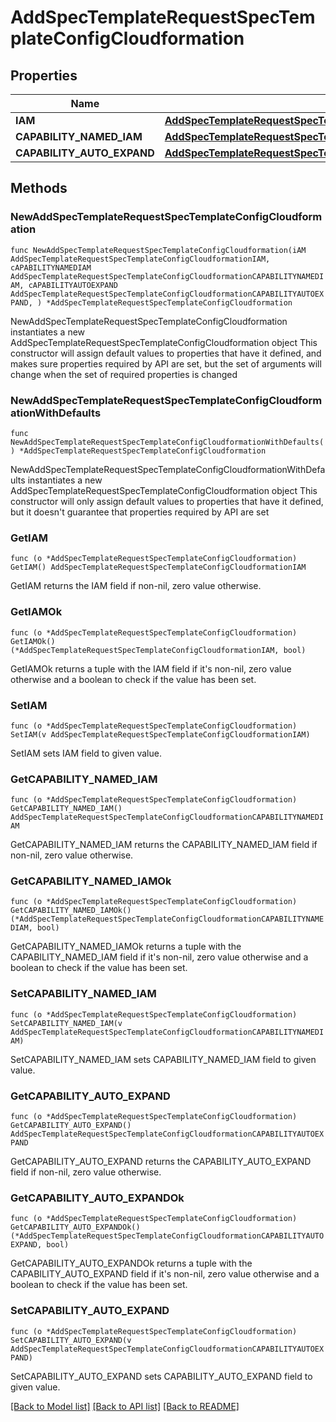 # AddSpecTemplateRequestSpecTemplateConfigCloudformation

## Properties

Name | Type | Description | Notes
------------ | ------------- | ------------- | -------------
**IAM** | [**AddSpecTemplateRequestSpecTemplateConfigCloudformationIAM**](AddSpecTemplateRequestSpecTemplateConfigCloudformationIAM.md) |  | 
**CAPABILITY_NAMED_IAM** | [**AddSpecTemplateRequestSpecTemplateConfigCloudformationCAPABILITYNAMEDIAM**](AddSpecTemplateRequestSpecTemplateConfigCloudformationCAPABILITYNAMEDIAM.md) |  | 
**CAPABILITY_AUTO_EXPAND** | [**AddSpecTemplateRequestSpecTemplateConfigCloudformationCAPABILITYAUTOEXPAND**](AddSpecTemplateRequestSpecTemplateConfigCloudformationCAPABILITYAUTOEXPAND.md) |  | 

## Methods

### NewAddSpecTemplateRequestSpecTemplateConfigCloudformation

`func NewAddSpecTemplateRequestSpecTemplateConfigCloudformation(iAM AddSpecTemplateRequestSpecTemplateConfigCloudformationIAM, cAPABILITYNAMEDIAM AddSpecTemplateRequestSpecTemplateConfigCloudformationCAPABILITYNAMEDIAM, cAPABILITYAUTOEXPAND AddSpecTemplateRequestSpecTemplateConfigCloudformationCAPABILITYAUTOEXPAND, ) *AddSpecTemplateRequestSpecTemplateConfigCloudformation`

NewAddSpecTemplateRequestSpecTemplateConfigCloudformation instantiates a new AddSpecTemplateRequestSpecTemplateConfigCloudformation object
This constructor will assign default values to properties that have it defined,
and makes sure properties required by API are set, but the set of arguments
will change when the set of required properties is changed

### NewAddSpecTemplateRequestSpecTemplateConfigCloudformationWithDefaults

`func NewAddSpecTemplateRequestSpecTemplateConfigCloudformationWithDefaults() *AddSpecTemplateRequestSpecTemplateConfigCloudformation`

NewAddSpecTemplateRequestSpecTemplateConfigCloudformationWithDefaults instantiates a new AddSpecTemplateRequestSpecTemplateConfigCloudformation object
This constructor will only assign default values to properties that have it defined,
but it doesn't guarantee that properties required by API are set

### GetIAM

`func (o *AddSpecTemplateRequestSpecTemplateConfigCloudformation) GetIAM() AddSpecTemplateRequestSpecTemplateConfigCloudformationIAM`

GetIAM returns the IAM field if non-nil, zero value otherwise.

### GetIAMOk

`func (o *AddSpecTemplateRequestSpecTemplateConfigCloudformation) GetIAMOk() (*AddSpecTemplateRequestSpecTemplateConfigCloudformationIAM, bool)`

GetIAMOk returns a tuple with the IAM field if it's non-nil, zero value otherwise
and a boolean to check if the value has been set.

### SetIAM

`func (o *AddSpecTemplateRequestSpecTemplateConfigCloudformation) SetIAM(v AddSpecTemplateRequestSpecTemplateConfigCloudformationIAM)`

SetIAM sets IAM field to given value.


### GetCAPABILITY_NAMED_IAM

`func (o *AddSpecTemplateRequestSpecTemplateConfigCloudformation) GetCAPABILITY_NAMED_IAM() AddSpecTemplateRequestSpecTemplateConfigCloudformationCAPABILITYNAMEDIAM`

GetCAPABILITY_NAMED_IAM returns the CAPABILITY_NAMED_IAM field if non-nil, zero value otherwise.

### GetCAPABILITY_NAMED_IAMOk

`func (o *AddSpecTemplateRequestSpecTemplateConfigCloudformation) GetCAPABILITY_NAMED_IAMOk() (*AddSpecTemplateRequestSpecTemplateConfigCloudformationCAPABILITYNAMEDIAM, bool)`

GetCAPABILITY_NAMED_IAMOk returns a tuple with the CAPABILITY_NAMED_IAM field if it's non-nil, zero value otherwise
and a boolean to check if the value has been set.

### SetCAPABILITY_NAMED_IAM

`func (o *AddSpecTemplateRequestSpecTemplateConfigCloudformation) SetCAPABILITY_NAMED_IAM(v AddSpecTemplateRequestSpecTemplateConfigCloudformationCAPABILITYNAMEDIAM)`

SetCAPABILITY_NAMED_IAM sets CAPABILITY_NAMED_IAM field to given value.


### GetCAPABILITY_AUTO_EXPAND

`func (o *AddSpecTemplateRequestSpecTemplateConfigCloudformation) GetCAPABILITY_AUTO_EXPAND() AddSpecTemplateRequestSpecTemplateConfigCloudformationCAPABILITYAUTOEXPAND`

GetCAPABILITY_AUTO_EXPAND returns the CAPABILITY_AUTO_EXPAND field if non-nil, zero value otherwise.

### GetCAPABILITY_AUTO_EXPANDOk

`func (o *AddSpecTemplateRequestSpecTemplateConfigCloudformation) GetCAPABILITY_AUTO_EXPANDOk() (*AddSpecTemplateRequestSpecTemplateConfigCloudformationCAPABILITYAUTOEXPAND, bool)`

GetCAPABILITY_AUTO_EXPANDOk returns a tuple with the CAPABILITY_AUTO_EXPAND field if it's non-nil, zero value otherwise
and a boolean to check if the value has been set.

### SetCAPABILITY_AUTO_EXPAND

`func (o *AddSpecTemplateRequestSpecTemplateConfigCloudformation) SetCAPABILITY_AUTO_EXPAND(v AddSpecTemplateRequestSpecTemplateConfigCloudformationCAPABILITYAUTOEXPAND)`

SetCAPABILITY_AUTO_EXPAND sets CAPABILITY_AUTO_EXPAND field to given value.



[[Back to Model list]](../README.md#documentation-for-models) [[Back to API list]](../README.md#documentation-for-api-endpoints) [[Back to README]](../README.md)


